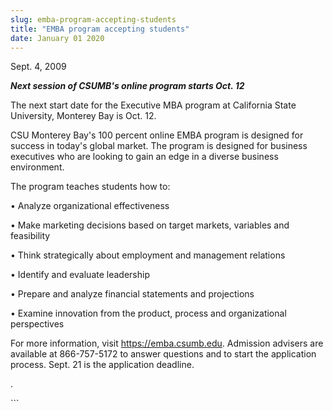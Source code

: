 ```yaml
---
slug: emba-program-accepting-students
title: "EMBA program accepting students"
date: January 01 2020
---
```


 
<p>Sept. 4, 2009</p>
<p>
  <strong
    ><em>Next session of CSUMB's online program starts Oct. 12</em></strong
  >
</p>
<p>
  The next start date for the Executive MBA program at California State
  University, Monterey Bay is Oct. 12.
</p>
<p>
  CSU Monterey Bay's 100 percent online EMBA program is designed for success in
  today's global market. The program is designed for business executives who are
  looking to gain an edge in a diverse business environment.
</p>
<p>The program teaches students how to:</p>
<p>• Analyze organizational effectiveness</p>
<p>
  • Make marketing decisions based on target markets, variables and feasibility
</p>
<p>• Think strategically about employment and management relations</p>
<p>• Identify and evaluate leadership</p>
<p>• Prepare and analyze financial statements and projections</p>
<p>
  • Examine innovation from the product, process and organizational perspectives
</p>
<p>
  For more information, visit
  <a href="https://emba.csumb.edu/">https://emba.csumb.edu</a>. Admission advisers
  are available at 866-757-5172 to answer questions and to start the application
  process. Sept. 21 is the application deadline.
</p>
<p>.</p>
<p></p>
<p></p>
<p><strong> </strong></p>
<p></p>
```
